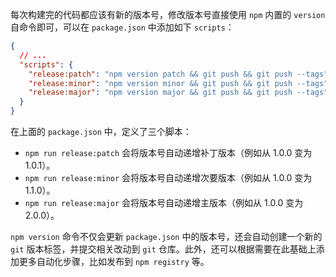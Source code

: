 每次构建完的代码都应该有新的版本号，修改版本号直接使用 `npm` 内置的 `version` 自命令即可，可以在 `package.json` 中添加如下 `scripts`：

```json
{
  // ...
  "scripts": {
    "release:patch": "npm version patch && git push && git push --tags",
    "release:minor": "npm version minor && git push && git push --tags",
    "release:major": "npm version major && git push && git push --tags"
  }
}
```

在上面的 `package.json` 中，定义了三个脚本：

- `npm run release:patch` 会将版本号自动递增补丁版本（例如从 1.0.0 变为 1.0.1）。
- `npm run release:minor` 会将版本号自动递增次要版本（例如从 1.0.0 变为 1.1.0）。
- `npm run release:major` 会将版本号自动递增主版本（例如从 1.0.0 变为 2.0.0）。

`npm version` 命令不仅会更新 `package.json` 中的版本号，还会自动创建一个新的 `git` 版本标签，并提交相关改动到 `git` 仓库。此外，还可以根据需要在此基础上添加更多自动化步骤，比如发布到 `npm registry` 等。
